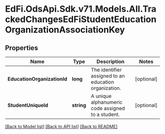 # EdFi.OdsApi.Sdk.v71.Models.All.TrackedChangesEdFiStudentEducationOrganizationAssociationKey

## Properties

Name | Type | Description | Notes
------------ | ------------- | ------------- | -------------
**EducationOrganizationId** | **long** | The identifier assigned to an education organization. | [optional] 
**StudentUniqueId** | **string** | A unique alphanumeric code assigned to a student. | [optional] 

[[Back to Model list]](../../README.md#documentation-for-models) [[Back to API list]](../../README.md#documentation-for-api-endpoints) [[Back to README]](../../README.md)

